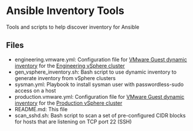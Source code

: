 # Ansible Inventory Tools

Tools and scripts to help discover inventory for Ansible

## Files

- engineering.vmware.yml: Configuration file for [VMware Guest dynamic inventory](https://docs.ansible.com/ansible/latest/collections/community/vmware/vmware_vm_inventory_inventory.html) for the [Engineering vSphere cluster](https://engvcenter01.impinj.com/ui/)
- gen_vsphere_inventory.sh: Bash script to use dynamic inventory to generate inventory from vSphere clusters
- sysman.yml: Playbook to install sysman user with passwordless-sudo access on a host
- production.vmware.yml: Configuration file for [VMware Guest dynamic inventory](https://docs.ansible.com/ansible/latest/collections/community/vmware/vmware_vm_inventory_inventory.html) for the [Production vSphere cluster](https://wesxitvc02.impinj.com/ui/)
- README.md: This file
- scan_sshd.sh: Bash script to scan a set of pre-configured CIDR blocks for hosts that are listening on TCP port 22 (SSH)
